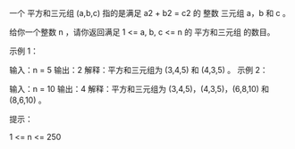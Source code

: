 一个 平方和三元组 (a,b,c) 指的是满足 a2 + b2 = c2 的 整数 三元组 a，b 和 c 。

给你一个整数 n ，请你返回满足 1 <= a, b, c <= n 的 平方和三元组 的数目。

 

示例 1：

输入：n = 5
输出：2
解释：平方和三元组为 (3,4,5) 和 (4,3,5) 。
示例 2：

输入：n = 10
输出：4
解释：平方和三元组为 (3,4,5)，(4,3,5)，(6,8,10) 和 (8,6,10) 。
 

提示：

1 <= n <= 250